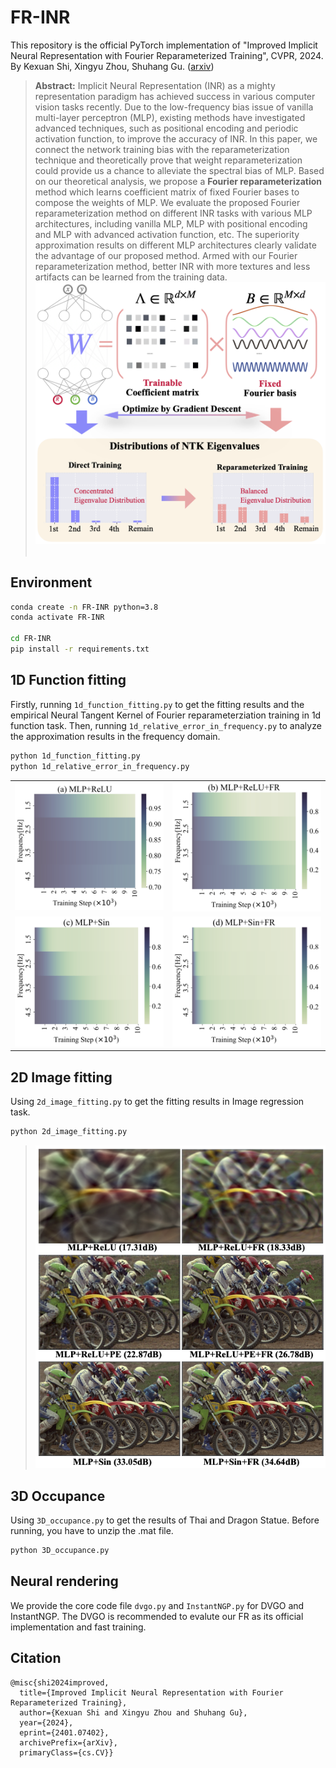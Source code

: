 # FR-INR
This repository is the official PyTorch implementation of "Improved Implicit Neural Representation with Fourier Reparameterized Training", CVPR, 2024.
By Kexuan Shi, Xingyu Zhou, Shuhang Gu.
([arxiv](https://arxiv.org/pdf/2401.07402.pdf))


> **Abstract:** Implicit Neural Representation (INR) as a mighty representation paradigm has achieved success in various computer vision tasks recently. Due to the low-frequency bias issue of vanilla multi-layer perceptron (MLP), existing methods have investigated advanced techniques, such as positional encoding and periodic activation function, to improve the accuracy of INR. In this paper, we connect the network training bias with the reparameterization technique and theoretically prove that weight reparameterization could provide us a chance to alleviate the spectral bias of MLP. Based on our theoretical analysis, we propose a **Fourier reparameterization** method which learns coefficient matrix of fixed Fourier bases to compose the weights of MLP. We evaluate the proposed Fourier reparameterization method on different INR tasks with various MLP architectures, including vanilla MLP, MLP with positional encoding and MLP with advanced activation function, etc. The superiority approximation results on different MLP architectures clearly validate the advantage of our proposed method. Armed with our Fourier reparameterization method, better INR with more textures and less artifacts can be learned from the training data.
> <img  src="figures/structure.png">
> <br/><br/>

## Environment
```bash
conda create -n FR-INR python=3.8
conda activate FR-INR

cd FR-INR
pip install -r requirements.txt
```

## 1D Function fitting
Firstly, running ```1d_function_fitting.py``` to get the fitting results and the empirical Neural Tangent Kernel of Fourier reparameterziation training in 1d function task. Then, running ```1d_relative_error_in_frequency.py``` to analyze the approximation results in the frequency domain.
```bash
python 1d_function_fitting.py
python 1d_relative_error_in_frequency.py
```
<table style="width:100%">
  <tr>
    <td style="width:25%"><img src="figures/relu_ur_4.png" alt="Image 1"></td>
    <td style="width:25%"><img src="figures/relu_fr_4.png" alt="Image 2"></td>
  </tr>
  <tr>
    <td style="width:25%"><img src="figures/sin_ur_4.png" alt="Image 3"></td>
    <td style="width:25%"><img src="figures/sin_fr_4.png" alt="Image 4"></td>
  </tr>
</table>




## 2D Image fitting
Using ```2d_image_fitting.py``` to get the fitting results in Image regression task.
```bash
python 2d_image_fitting.py
```
> <img  src="figures/Koda_5.png">

## 3D Occupance
Using ```3D_occupance.py``` to get the results of Thai and Dragon Statue. Before running, you have to unzip the .mat file.
```bash
python 3D_occupance.py
```

## Neural rendering
We provide the core code file ```dvgo.py``` and ```InstantNGP.py```  for DVGO and InstantNGP. The DVGO is recommended to evalute our FR as its official implementation and fast training.

## Citation
    @misc{shi2024improved,
      title={Improved Implicit Neural Representation with Fourier Reparameterized Training}, 
      author={Kexuan Shi and Xingyu Zhou and Shuhang Gu},
      year={2024},
      eprint={2401.07402},
      archivePrefix={arXiv},
      primaryClass={cs.CV}}
